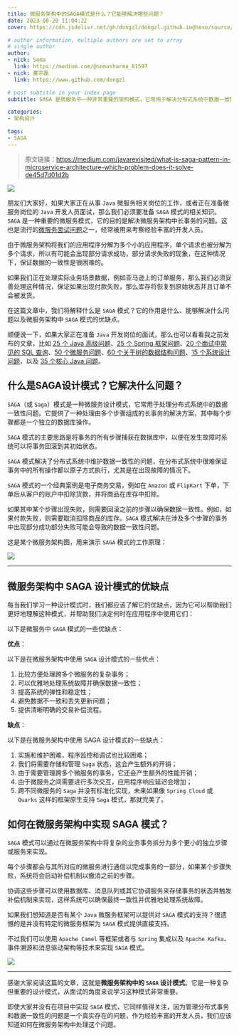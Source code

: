 ```yaml
---
title: 微服务架构中的SAGA模式是什么？它能够解决哪些问题？
date: 2023-08-20 11:04:22
cover: https://cdn.jsdelivr.net/gh/dongzl/dongzl.github.io@hexo/source/images/cover/saga_pattern.png

# author information, multiple authors are set to array
# single author
author:
- nick: Soma
  link: https://medium.com/@somasharma_81597
- nick: 董宗磊
  link: https://www.github.com/dongzl

# post subtitle in your index page
subtitle: SAGA 是微服务中一种非常重要的架构模式，它常用于解决分布式系统中数据一致性问题。

categories:
- 架构设计

tags:
- SAGA
---
```


> 原文链接：https://medium.com/javarevisited/what-is-saga-pattern-in-microservice-architecture-which-problem-does-it-solve-de45d7d01d2b

<img src="https://cdn.jsdelivr.net/gh/dongzl/dongzl.github.io@hexo/source/images/2023/22-What-SAGA-Pattern-Microservice-Architecture/01.webp"/>

朋友们大家好，如果大家正在从事 `Java` 微服务相关岗位的工作，或者正在准备微服务岗位的 `Java` 开发人员面试，那么我们必须要准备 `SAGA` 模式的相关知识。`SAGA` 是一种重要的微服务模式，它的目的是解决微服务架构中长事务的问题。这也是流行的[微服务面试问题](https://medium.com/javarevisited/50-microservices-interview-questions-for-java-programmers-70a4a68c4349)之一，经常被用来考察经验丰富的开发人员。

由于微服务架构将我们的应用程序分解为多个小的应用程序，单个请求也被分解为多个请求，所以有可能会出现部分请求成功，部分请求失败的现象，在这种情况下，保证数据的一致性是很困难的。

如果我们正在处理实际业务场景数据，例如亚马逊上的订单服务，那么我们必须妥善处理这种情况，保证如果出现付款失败，那么库存将恢复到原始状态并且订单不会被发货。

在这篇文章中，我们将解释什么是 `SAGA` 模式？它的作用是什么、能够解决什么问题以及微服务架构中 `SAGA` 模式的优缺点。

顺便说一下，如果大家正在准备 `Java` 开发岗位的面试，那么也可以看看我之前发布的文章，比如 [25 个 Java 高级问题](https://medium.com/javarevisited/200-coursera-plus-discount-and-best-new-year-deals-for-developers-in-2023-eb2b682575)、[25 个 Spring 框架问题](https://medium.com/javarevisited/25-spring-framework-interview-questions-for-1-to-3-years-experienced-java-programmers-567f268ed897)、[20 个面试中常见的 SQL 查询](https://medium.com/javarevisited/20-sql-queries-for-programming-interviews-a7b5a7ea8144)、[50 个微服务问题](https://medium.com/javarevisited/50-microservices-interview-questions-for-java-programmers-70a4a68c4349)、[60 个关于树的数据结构问题](https://medium.com/javarevisited/top-60-tree-data-structure-coding-interview-questions-every-programmer-should-solve-89c4dbda7c5a)、[15 个系统设计问题](https://medium.com/javarevisited/7-system-design-problems-to-crack-software-engineering-interviews-in-2023-13a518467c3e)，以及 [35 个核心 Java 问题](https://medium.com/javarevisited/top-10-java-interview-questions-for-3-to-4-years-experienced-programmers-c4bf6d8b5e7b)。

## 什么是SAGA设计模式？它解决什么问题？

`SAGA`（或 `Saga`）模式是一种微服务设计模式，它常用于处理分布式系统中的数据一致性问题。它提供了一种处理由多个步骤组成的长事务的解决方案，其中每个步骤都是一个独立的数据库操作。

`SAGA` 模式的主要思路是将事务的所有步骤捕获在数据库中，以便在发生故障时系统可以将事务回滚到其初始状态。

`SAGA` 模式解决了分布式系统中维护数据一致性的问题，在分布式系统中很难保证事务中的所有操作都以原子方式执行，尤其是在出现故障的情况下。

`SAGA` 模式的一个经典案例是电子商务交易，例如在 `Amazon` 或 `FlipKart` 下单，下单后从客户的账户中扣除货款，并将商品在库存中扣除。

如果其中某个步骤出现失败，则需要回滚之前的步骤以确保数据一致性。例如，如果付款失败，则需要取消扣除商品的库存。`SAGA` 模式解决在涉及多个步骤的事务中出现部分成功部分失败可能会导致的数据一致性问题。

这是某个微服务架构图，用来演示 `SAGA` 模式的工作原理：

<img src="https://cdn.jsdelivr.net/gh/dongzl/dongzl.github.io@hexo/source/images/2023/22-What-SAGA-Pattern-Microservice-Architecture/02.jpeg"/>

<hr />

## 微服务架构中 SAGA 设计模式的优缺点

每当我们学习一种设计模式时，我们都应该了解它的优缺点，因为它可以帮助我们更好地理解这种模式，并帮助我们决定何时在应用程序中使用它们：

以下是微服务中 `SAGA` 模式的一些优缺点：

**优点**：

以下是在微服务架构中使用 `SAGA` 设计模式的一些优点：

1. 比较方便处理跨多个微服务的复杂事务；
2. 可以优雅地处理系统故障并确保数据一致性；
3. 提高系统的弹性和稳定性；
4. 避免数据不一致和丢失更新问题；
5. 提供清晰明确的交易补偿流程。

**缺点**：

以下是在微服务架构中使用 SAGA 设计模式的一些缺点：

1. 实施和维护困难，程序监控和调试也比较困难；
2. 我们将需要存储和管理 `Saga` 状态，这会产生额外的开销；
3. 由于需要管理跨多个微服务的事务，它还会产生额外的性能开销；
4. 由于微服务之间需要进行多次交互，应用程序响应延迟会增加；
5. 跨不同微服务的 `Saga` 并没有标准化实现，未来如果像 `Spring Cloud` 或 `Quarks` 这样的框架原生支持 `Saga` 模式，那就完美了。

## 如何在微服务架构中实现 SAGA 模式？

`SAGA` 模式可以通过在微服务架构中将复杂的业务事务拆分为多个更小的独立步骤或服务来实现。

每个步骤都会与其所对应的微服务进行通信以完成事务的一部分，如果某个步骤失败，系统将会启动补偿机制以撤消之前的步骤。

协调这些步骤可以使用数据库、消息队列或其它协调服务来存储事务的状态并触发补偿机制来实现，这样系统可以确保最终一致性并优雅地处理系统故障。

如果我们想知道是否有某个 `Java` 微服务框架可以提供对 `SAGA` 模式的支持？很遗憾的是并没有特定的微服务框架为 `SAGA` 模式提供直接支持。

不过我们可以使用 `Apache Camel` 等框架或者与 `Spring` 集成以及 `Apache Kafka`、事件溯源和消息驱动架构等技术来实现 `SAGA` 模式。

<img src="https://cdn.jsdelivr.net/gh/dongzl/dongzl.github.io@hexo/source/images/2023/22-What-SAGA-Pattern-Microservice-Architecture/03.webp"/>

<hr />

感谢大家阅读这篇的文章，这就是**微服务架构中的 `SAGA` 设计模式**。它是一种复杂但重要的设计模式，从面试的角度来说学习这种模式非常重要。

即使大家并没有在项目中实现 `SAGA` 模式，它同样值得关注，因为管理分布式事务和数据一致性的问题是一个真实存在的问题，作为经验丰富的开发人员，我们应该知道如何在微服务架构中处理这个问题。
